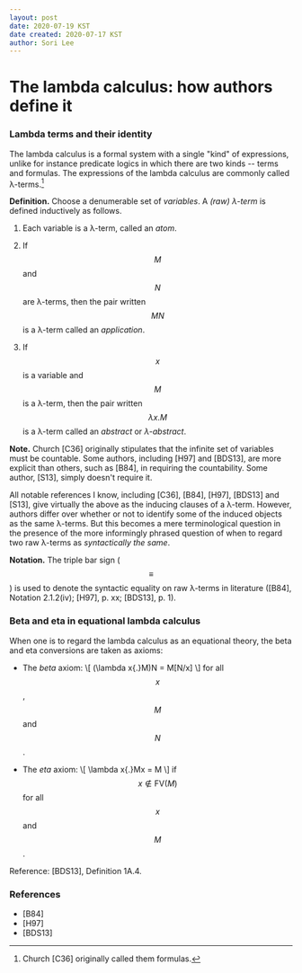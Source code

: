 ```yaml
---
layout: post
date: 2020-07-19 KST
date created: 2020-07-17 KST
author: Sori Lee
---
```


# The lambda calculus: how authors define it

<!--
### A note on its origin: Church 1932 vs Church 1936

A lambda-calculus formalism makes its first appearance in Church [C32].
......
-->

### Lambda terms and their identity

The lambda calculus is a formal system with a single "kind" of expressions, unlike for instance predicate logics in which there are two kinds -- terms and formulas. The expressions of the lambda calculus are commonly called λ-terms.[^1]

[^1]: Church [C36] originally called them formulas.

**Definition.** Choose a denumerable set of *variables*. A *(raw) λ-term* is defined inductively as follows.

   1. Each variable is a λ-term, called an *atom*.

   2. If $$M$$ and $$N$$ are λ-terms, then the pair written $$MN$$ is a λ-term called an *application*.

   3. If $$x$$ is a variable and $$M$$ is a λ-term, then the pair written $$\lambda x{.}M$$ is a λ-term called an *abstract* or *λ-abstract*.

<!-- A *composite* λ-term is a λ-term that is not an atom. -->

<!-- Note. Took brief looks at Church 1932 and Church 1936 too, but couldn't quickly discern whether those definitions (esp. the 1936 one which is said to be the untyped lambda calculus) agree with the above as well. -->

<!-- All major (modern) references I know, in particular [B84], [H94] and [BDS13], virtually give the above as the definition of a λ-term[^1] *per se*. By *per se* I mean without regard to which λ-terms to identify as the same, that is, how to define their *syntactic equality*. -->

**Note.** Church [C36] originally stipulates that the infinite set of variables must be countable. Some authors, including [H97] and [BDS13], are more explicit than others, such as [B84], in requiring the countability. Some author, [S13], simply doesn't require it.

All notable references I know, including [C36], [B84], [H97], [BDS13] and [S13], give virtually the above as the inducing clauses of a λ-term. However, authors differ over whether or not <!--/ how--> to identify some of the induced objects as the same λ-terms. But this becomes a mere terminological question in the presence of the more informingly phrased question of when to regard two raw λ-terms as *syntactically the same*.

<!-- People nevertheless seem to agree over the notation. -->

**Notation.** The triple bar sign ($$\equiv$$) is used to denote the syntactic equality on raw λ-terms in literature ([B84], Notation 2.1.2(iv); [H97], p. xx; [BDS13], p. 1).

<!-- Let me return to the terminological question.
In [BDS13], and less explicitly in [B84], a λ-term is an equivalence class of 'raw' λ-terms under syntactic equality. -->

<!--
For example, the left-associative convention of the applicative juxtaposition may be examplified as:
\\[
LMN \equiv (LM)N.
\\]
-->

<!--
**Remark.** Some authors, notably [B84] (Convention 2.1.12) and [BDS13] (Remark 1A.7), adopt the position that α-conversion is part of the syntactic equality of λ-terms. 
-->

### Beta and eta in equational lambda calculus

When one is to regard the lambda calculus as an equational theory, the beta and eta conversions are taken as axioms:

- The *beta* axiom:
  \\[
  (\lambda x{.}M)N = M[N/x]
  \\]
  for all $$x$$, $$M$$ and $$N$$.
 
- The *eta* axiom:
  \\[
  \lambda x{.}Mx = M
  \\]
  if $$x \notin \textrm{FV}(M)$$ for all $$x$$ and $$M$$.

Reference: [BDS13], Definition 1A.4.

### References

- [B84]
- [H97]
- [BDS13]
